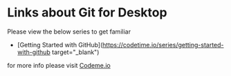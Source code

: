 # Links about Git for Desktop
Please view the below series to get familiar
* [Getting Started with GitHub](https://codetime.io/series/getting-started-with-github target="_blank")

for more info please visit [Codeme.io](https://codeme.io)
